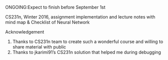 ONGOING:Expect to finish before September 1st

CS231n, Winter 2016, assignment implementation and lecture notes with mind map & Checklist of Neural Network

Acknowledgement
1.  Thanks to CS231n team to create such a wonderful course and willing to share material with public
2.	Thanks to jkarimi91’s CS231n solution that helped me during debugging
